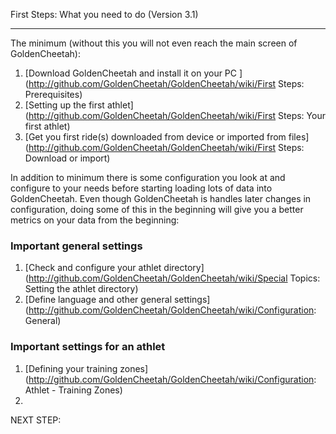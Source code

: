 First Steps: What you need to do (Version 3.1)
***
The minimum (without this you will not even reach the main screen of GoldenCheetah):

1. [Download GoldenCheetah and install it on your PC ](http://github.com/GoldenCheetah/GoldenCheetah/wiki/First Steps: Prerequisites)
2. [Setting up the first athlet](http://github.com/GoldenCheetah/GoldenCheetah/wiki/First Steps: Your first athlet) 
3. [Get you first ride(s) downloaded from device or imported from files](http://github.com/GoldenCheetah/GoldenCheetah/wiki/First Steps: Download or import) 

In addition to minimum there is some configuration you look at and configure to your needs before starting loading lots of data into GoldenCheetah. Even though GoldenCheetah is handles later changes in configuration, doing some of this in the beginning will give you a better metrics on your data from the beginning:

### Important general settings

1. [Check and configure your athlet directory](http://github.com/GoldenCheetah/GoldenCheetah/wiki/Special Topics: Setting the athlet directory) 
2. [Define language and other general settings] (http://github.com/GoldenCheetah/GoldenCheetah/wiki/Configuration: General) 

### Important settings for an athlet 

1. [Defining your training zones](http://github.com/GoldenCheetah/GoldenCheetah/wiki/Configuration: Athlet - Training Zones)
2. 


NEXT STEP:

